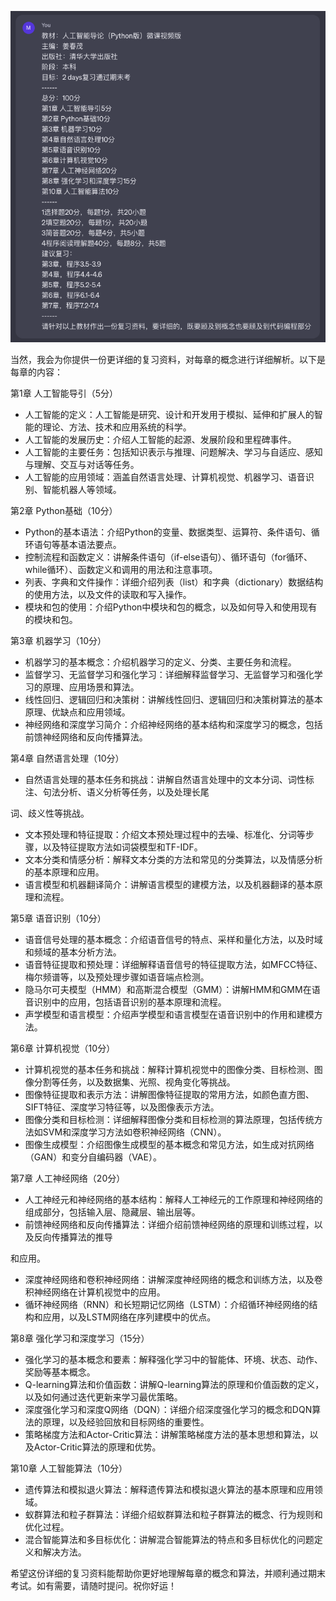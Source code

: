 ![要求](要求.png)

当然，我会为你提供一份更详细的复习资料，对每章的概念进行详细解析。以下是每章的内容：

第1章 人工智能导引（5分）
- 人工智能的定义：人工智能是研究、设计和开发用于模拟、延伸和扩展人的智能的理论、方法、技术和应用系统的科学。
- 人工智能的发展历史：介绍人工智能的起源、发展阶段和里程碑事件。
- 人工智能的主要任务：包括知识表示与推理、问题解决、学习与自适应、感知与理解、交互与对话等任务。
- 人工智能的应用领域：涵盖自然语言处理、计算机视觉、机器学习、语音识别、智能机器人等领域。

第2章 Python基础（10分）
- Python的基本语法：介绍Python的变量、数据类型、运算符、条件语句、循环语句等基本语法要点。
- 控制流程和函数定义：讲解条件语句（if-else语句）、循环语句（for循环、while循环）、函数定义和调用的用法和注意事项。
- 列表、字典和文件操作：详细介绍列表（list）和字典（dictionary）数据结构的使用方法，以及文件的读取和写入操作。
- 模块和包的使用：介绍Python中模块和包的概念，以及如何导入和使用现有的模块和包。

第3章 机器学习（10分）
- 机器学习的基本概念：介绍机器学习的定义、分类、主要任务和流程。
- 监督学习、无监督学习和强化学习：详细解释监督学习、无监督学习和强化学习的原理、应用场景和算法。
- 线性回归、逻辑回归和决策树：讲解线性回归、逻辑回归和决策树算法的基本原理、优缺点和应用领域。
- 神经网络和深度学习简介：介绍神经网络的基本结构和深度学习的概念，包括前馈神经网络和反向传播算法。

第4章 自然语言处理（10分）
- 自然语言处理的基本任务和挑战：讲解自然语言处理中的文本分词、词性标注、句法分析、语义分析等任务，以及处理长尾

词、歧义性等挑战。
- 文本预处理和特征提取：介绍文本预处理过程中的去噪、标准化、分词等步骤，以及特征提取方法如词袋模型和TF-IDF。
- 文本分类和情感分析：解释文本分类的方法和常见的分类算法，以及情感分析的基本原理和应用。
- 语言模型和机器翻译简介：讲解语言模型的建模方法，以及机器翻译的基本原理和流程。

第5章 语音识别（10分）
- 语音信号处理的基本概念：介绍语音信号的特点、采样和量化方法，以及时域和频域的基本分析方法。
- 语音特征提取和预处理：详细解释语音信号的特征提取方法，如MFCC特征、梅尔频谱等，以及预处理步骤如语音端点检测。
- 隐马尔可夫模型（HMM）和高斯混合模型（GMM）：讲解HMM和GMM在语音识别中的应用，包括语音识别的基本原理和流程。
- 声学模型和语言模型：介绍声学模型和语言模型在语音识别中的作用和建模方法。

第6章 计算机视觉（10分）
- 计算机视觉的基本任务和挑战：解释计算机视觉中的图像分类、目标检测、图像分割等任务，以及数据集、光照、视角变化等挑战。
- 图像特征提取和表示方法：讲解图像特征提取的常用方法，如颜色直方图、SIFT特征、深度学习特征等，以及图像表示方法。
- 图像分类和目标检测：详细解释图像分类和目标检测的算法原理，包括传统方法如SVM和深度学习方法如卷积神经网络（CNN）。
- 图像生成模型：介绍图像生成模型的基本概念和常见方法，如生成对抗网络（GAN）和变分自编码器（VAE）。

第7章 人工神经网络（20分）
- 人工神经元和神经网络的基本结构：解释人工神经元的工作原理和神经网络的组成部分，包括输入层、隐藏层、输出层等。
- 前馈神经网络和反向传播算法：详细介绍前馈神经网络的原理和训练过程，以及反向传播算法的推导

和应用。
- 深度神经网络和卷积神经网络：讲解深度神经网络的概念和训练方法，以及卷积神经网络在计算机视觉中的应用。
- 循环神经网络（RNN）和长短期记忆网络（LSTM）：介绍循环神经网络的结构和应用，以及LSTM网络在序列建模中的优点。

第8章 强化学习和深度学习（15分）
- 强化学习的基本概念和要素：解释强化学习中的智能体、环境、状态、动作、奖励等基本概念。
- Q-learning算法和价值函数：讲解Q-learning算法的原理和价值函数的定义，以及如何通过迭代更新来学习最优策略。
- 深度强化学习和深度Q网络（DQN）：详细介绍深度强化学习的概念和DQN算法的原理，以及经验回放和目标网络的重要性。
- 策略梯度方法和Actor-Critic算法：讲解策略梯度方法的基本思想和算法，以及Actor-Critic算法的原理和优势。

第10章 人工智能算法（10分）
- 遗传算法和模拟退火算法：解释遗传算法和模拟退火算法的基本原理和应用领域。
- 蚁群算法和粒子群算法：详细介绍蚁群算法和粒子群算法的概念、行为规则和优化过程。
- 混合智能算法和多目标优化：讲解混合智能算法的特点和多目标优化的问题定义和解决方法。

希望这份详细的复习资料能帮助你更好地理解每章的概念和算法，并顺利通过期末考试。如有需要，请随时提问。祝你好运！